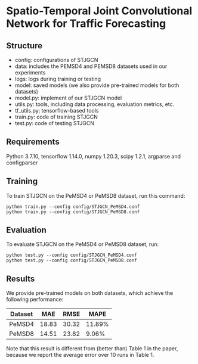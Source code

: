 # Spatio-Temporal Joint Convolutional Network for Traffic Forecasting

## Structure

* config: configurations of STJGCN
* data: includes the PEMSD4 and PEMSD8 datasets used in our experiments
* logs: logs during training or testing
* model: saved models (we also provide pre-trained models for both datasets)
* model.py: implement of our STJGCN model
* utils.py: tools, including data processing, evaluation metrics, etc.
* tf_utils.py: tensorflow-based tools
* train.py: code of training STJGCN
* test.py: code of testing STJGCN

## Requirements

Python 3.7.10, tensorflow 1.14.0, numpy 1.20.3, scipy 1.2.1, argparse and configparser

## Training

To train STJGCN on the PeMSD4 or PeMSD8 dataset, run this command:

```train
python train.py --config config/STJGCN_PeMSD4.conf
python train.py --config config/STJGCN_PeMSD8.conf
```

## Evaluation

To evaluate STJGCN on the PeMSD4 or PeMSD8 dataset, run:

```eval
python test.py --config config/STJGCN_PeMSD4.conf
python test.py --config config/STJGCN_PeMSD8.conf
```

## Results

We provide pre-trained models on both datasets, which achieve the following performance:

| Dataset |  MAE  |  RMSE  |  MAPE  |
| --------|------ | ------ | ------ |
| PeMSD4  | 18.83 | 30.32  | 11.89% |
| PeMSD8  | 14.51 | 23.82  |  9.06% |

Note that this result is different from (better than) Table 1 in the paper, because we report the average error over 10 runs in Table 1.
